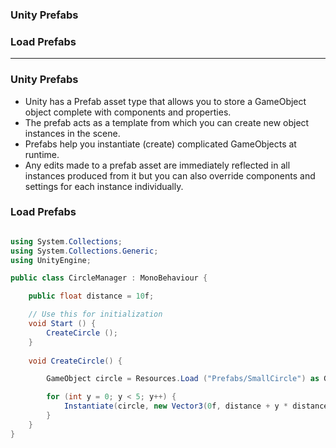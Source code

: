 
### Unity Prefabs
### Load Prefabs
---------------------------------------

### Unity Prefabs

* Unity has a Prefab asset type that allows you to store a GameObject object complete with components and properties. 
* The prefab acts as a template from which you can create new object instances in the scene. 
* Prefabs help you instantiate (create) complicated GameObjects at runtime.
* Any edits made to a prefab asset are immediately reflected in all instances produced from it but you can also override components and settings for each instance individually.

### Load Prefabs

```c#

using System.Collections;
using System.Collections.Generic;
using UnityEngine;

public class CircleManager : MonoBehaviour {

	public float distance = 10f;

	// Use this for initialization
	void Start () {
		CreateCircle ();
	}
  
	void CreateCircle() {

		GameObject circle = Resources.Load ("Prefabs/SmallCircle") as GameObject;

		for (int y = 0; y < 5; y++) {
			Instantiate(circle, new Vector3(0f, distance + y * distance, 0f), Quaternion.identity);
		}
	}
}

```

